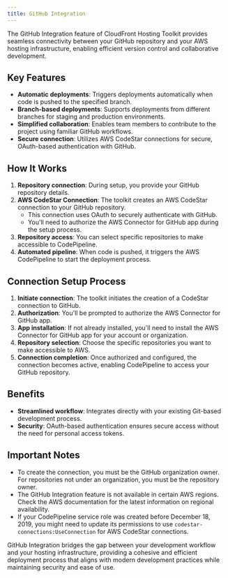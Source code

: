 ```yaml
---
title: GitHub Integration
---
```


The GitHub Integration feature of CloudFront Hosting Toolkit provides seamless connectivity between your GitHub repository and your AWS hosting infrastructure, enabling efficient version control and collaborative development.

## Key Features

- **Automatic deployments**: Triggers deployments automatically when code is pushed to the specified branch.
- **Branch-based deployments**: Supports deployments from different branches for staging and production environments.
- **Simplified collaboration**: Enables team members to contribute to the project using familiar GitHub workflows.
- **Secure connection**: Utilizes AWS CodeStar connections for secure, OAuth-based authentication with GitHub.

## How It Works

1. **Repository connection**: During setup, you provide your GitHub repository details.
2. **AWS CodeStar Connection**: The toolkit creates an AWS CodeStar connection to your GitHub repository.
   - This connection uses OAuth to securely authenticate with GitHub.
   - You'll need to authorize the AWS Connector for GitHub app during the setup process.
3. **Repository access**: You can select specific repositories to make accessible to CodePipeline.
4. **Automated pipeline**: When code is pushed, it triggers the AWS CodePipeline to start the deployment process.

## Connection Setup Process

1. **Initiate connection**: The toolkit initiates the creation of a CodeStar connection to GitHub.
2. **Authorization**: You'll be prompted to authorize the AWS Connector for GitHub app.
3. **App installation**: If not already installed, you'll need to install the AWS Connector for GitHub app for your account or organization.
4. **Repository selection**: Choose the specific repositories you want to make accessible to AWS.
5. **Connection completion**: Once authorized and configured, the connection becomes active, enabling CodePipeline to access your GitHub repository.

## Benefits

- **Streamlined workflow**: Integrates directly with your existing Git-based development process.
- **Security**: OAuth-based authentication ensures secure access without the need for personal access tokens.

## Important Notes

- To create the connection, you must be the GitHub organization owner. For repositories not under an organization, you must be the repository owner.
- The GitHub Integration feature is not available in certain AWS regions. Check the AWS documentation for the latest information on regional availability.
- If your CodePipeline service role was created before December 18, 2019, you might need to update its permissions to use `codestar-connections:UseConnection` for AWS CodeStar connections.

GitHub Integration bridges the gap between your development workflow and your hosting infrastructure, providing a cohesive and efficient deployment process that aligns with modern development practices while maintaining security and ease of use.